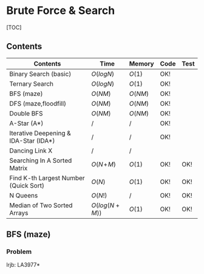 # Brute Force & Search



[TOC]

## Contents

| Contents                              | Time          | Memory  | Code | Test |
| ------------------------------------- | ------------- | ------- | ---- | ---- |
| Binary Search (basic)                 | $O(logN)$     | $O(1)$  | OK!  |      |
| Ternary Search                        | $O(logN)$     | $O(1)$  | OK!  |      |
| BFS (maze)                            | $O(NM)$       | $O(NM)$ | OK!  |      |
| DFS (maze,floodfill)                  | $O(NM)$       | $O(NM)$ | OK!  |      |
| Double BFS                            | $O(NM)$       | $O(NM)$ | OK!  |      |
| A-Star (A*)                           | $/$           | $/$     | OK!  |      |
| Iterative Deepening & IDA-Star (IDA*) | $/$           | $/$     | OK!  |      |
| Dancing Link X                        | $/$           | $/$     |      |      |
| Searching In A Sorted Matrix          | $O(N\!+\!M)$  | $O(1)$  | OK!  | OK!  |
| Find K-th Largest Number (Quick Sort) | $O(N)$        | $O(1)$  | OK!  | OK!  |
| N Queens                              | $O(N!)$       | $/$     | OK!  | OK!  |
| Median of Two Sorted Arrays           | $O(log(N+M))$ | $O(1)$  | OK!  | OK!  |



## BFS (maze)

### Problem

lrjb: LA3977*